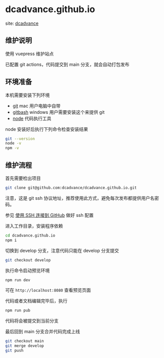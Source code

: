 # dcadvance.github.io

site: [dcadvance](https://dcadvance.github.io/)

## 维护说明

使用 vuepress 维护站点

已配置 git actions，代码提交到 main 分支，就会自动打包发布

## 环境准备

本机需要安装下列环境

- [git](https://git-scm.com/) mac 用户电脑中自带
- [gitbash](https://gitforwindows.org/) windows 用户需要安装这个来提供 git
- [node](https://nodejs.org/) 代码执行工具

node 安装好后执行下列命令检查安装结果

```bash
git --version
node -v
npm -v
```

## 维护流程

首先需要检出项目

```bash
git clone git@github.com:dcadvance/dcadvance.github.io.git
```

注意，这是 git ssh 协议地址，推荐使用此方式，避免每次发布都提供用户名密码。

参见 [使用 SSH 连接到 GitHub](https://docs.github.com/cn/github/authenticating-to-github/connecting-to-github-with-ssh) 做好 ssh 配置

进入工作目录，安装程序依赖

```bash
cd dcadvance.github.io
npm i
```

切换到 develop 分支，注意代码只能在 develop 分支提交

```bash
git checkout develop
```

执行命令启动预览环境

```bash
npm run dev
```

可在 `http://localhost:8080` 查看预览页面

代码或者文档编辑完毕后，执行

```bash
npm run pub
```

代码将会被提交到当前分支

最后回到 main 分支合并代码完成上线

```bash
git checkout main
git merge develop
git push
```
